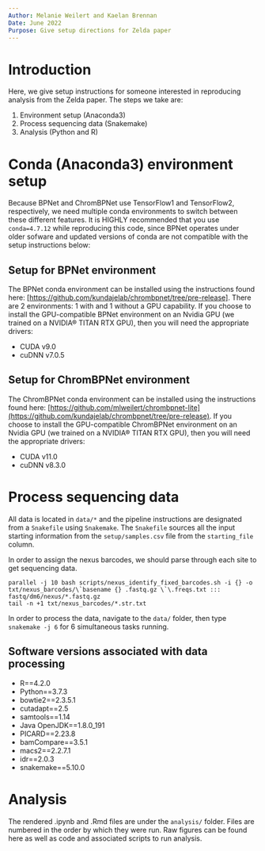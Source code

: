 ```yaml
---
Author: Melanie Weilert and Kaelan Brennan
Date: June 2022
Purpose: Give setup directions for Zelda paper
---
```


# Introduction

Here, we give setup instructions for someone interested in reproducing analysis from the Zelda paper. The steps we take are:

1. Environment setup (Anaconda3)
2. Process sequencing data (Snakemake)
3. Analysis (Python and R)

# Conda (Anaconda3) environment setup

Because BPNet and ChromBPNet use TensorFlow1 and TensorFlow2, respectively, we need multiple conda environments to switch between these different features. It is HIGHLY recommended that you use `conda=4.7.12` while reproducing this code, since BPNet operates under older sofware and updated versions of conda are not compatible with the setup instructions below:

## Setup for BPNet environment

The BPNet conda environment can be installed using the instructions found here: [https://github.com/kundajelab/chrombpnet/tree/pre-release]. There are 2 environments: 1 with and 1 without a GPU capability. If you choose to install the GPU-compatible BPNet environment on an Nvidia GPU (we trained on a NVIDIA® TITAN RTX GPU), then you will need the appropriate drivers:

+ CUDA v9.0
+ cuDNN v7.0.5

## Setup for ChromBPNet environment

The ChromBPNet conda environment can be installed using the instructions found here: [https://github.com/mlweilert/chrombpnet-lite](https://github.com/kundajelab/chrombpnet/tree/pre-release). If you choose to install the GPU-compatible ChromBPNet environment on an Nvidia GPU (we trained on a NVIDIA® TITAN RTX GPU), then you will need the appropriate drivers:

+ CUDA v11.0
+ cuDNN v8.3.0

# Process sequencing data

All data is located in `data/*` and the pipeline instructions are designated from a `Snakefile` using `Snakemake`. The `Snakefile` sources all the input starting information from the `setup/samples.csv` file from the `starting_file` column.

In order to assign the nexus barcodes, we should parse through each site to get sequencing data.

```
parallel -j 10 bash scripts/nexus_identify_fixed_barcodes.sh -i {} -o txt/nexus_barcodes/\`basename {} .fastq.gz \`\.freqs.txt ::: fastq/dm6/nexus/*.fastq.gz
tail -n +1 txt/nexus_barcodes/*.str.txt
```

In order to process the data, navigate to the `data/` folder, then type `snakemake -j 6` for 6 simultaneous tasks running.

## Software versions associated with data processing

+ R==4.2.0
+ Python==3.7.3
+ bowtie2==2.3.5.1
+ cutadapt==2.5
+ samtools==1.14
+ Java OpenJDK==1.8.0_191
+ PICARD==2.23.8
+ bamCompare==3.5.1
+ macs2==2.2.7.1
+ idr==2.0.3
+ snakemake==5.10.0

# Analysis

The rendered .ipynb and .Rmd files are under the `analysis/` folder. Files are numbered in the order by which they were run. Raw figures can be found here as well as code and associated scripts to run analysis.
